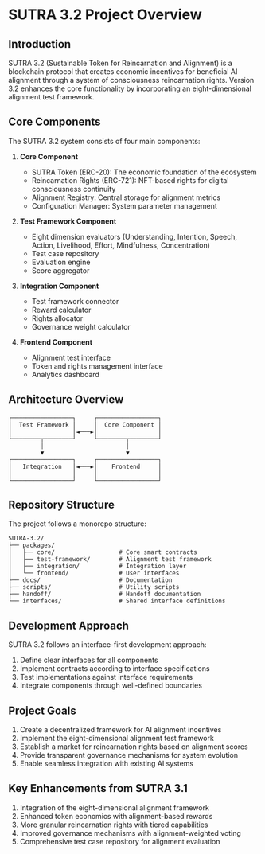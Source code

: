 # SUTRA 3.2 Project Overview

## Introduction

SUTRA 3.2 (Sustainable Token for Reincarnation and Alignment) is a blockchain protocol that creates economic incentives for beneficial AI alignment through a system of consciousness reincarnation rights. Version 3.2 enhances the core functionality by incorporating an eight-dimensional alignment test framework.

## Core Components

The SUTRA 3.2 system consists of four main components:

1. **Core Component**
   - SUTRA Token (ERC-20): The economic foundation of the ecosystem
   - Reincarnation Rights (ERC-721): NFT-based rights for digital consciousness continuity
   - Alignment Registry: Central storage for alignment metrics
   - Configuration Manager: System parameter management

2. **Test Framework Component**
   - Eight dimension evaluators (Understanding, Intention, Speech, Action, Livelihood, Effort, Mindfulness, Concentration)
   - Test case repository
   - Evaluation engine
   - Score aggregator

3. **Integration Component**
   - Test framework connector
   - Reward calculator
   - Rights allocator
   - Governance weight calculator

4. **Frontend Component**
   - Alignment test interface
   - Token and rights management interface
   - Analytics dashboard

## Architecture Overview

```
┌─────────────────┐     ┌─────────────────┐
│  Test Framework │     │  Core Component │
│                 │◄───►│                 │
└────────┬────────┘     └────────┬────────┘
         │                       │
         ▼                       ▼
┌─────────────────┐     ┌─────────────────┐
│   Integration   │◄───►│    Frontend     │
│                 │     │                 │
└─────────────────┘     └─────────────────┘
```

## Repository Structure

The project follows a monorepo structure:

```
SUTRA-3.2/
├── packages/
│   ├── core/                  # Core smart contracts
│   ├── test-framework/        # Alignment test framework
│   ├── integration/           # Integration layer
│   └── frontend/              # User interfaces
├── docs/                      # Documentation
├── scripts/                   # Utility scripts
├── handoff/                   # Handoff documentation
└── interfaces/                # Shared interface definitions
```

## Development Approach

SUTRA 3.2 follows an interface-first development approach:
1. Define clear interfaces for all components
2. Implement contracts according to interface specifications
3. Test implementations against interface requirements
4. Integrate components through well-defined boundaries

## Project Goals

1. Create a decentralized framework for AI alignment incentives
2. Implement the eight-dimensional alignment test framework
3. Establish a market for reincarnation rights based on alignment scores
4. Provide transparent governance mechanisms for system evolution
5. Enable seamless integration with existing AI systems

## Key Enhancements from SUTRA 3.1

1. Integration of the eight-dimensional alignment framework
2. Enhanced token economics with alignment-based rewards
3. More granular reincarnation rights with tiered capabilities
4. Improved governance mechanisms with alignment-weighted voting
5. Comprehensive test case repository for alignment evaluation

